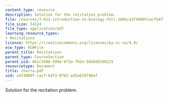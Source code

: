 ```yaml
---
content_type: resource
description: Solution for the recitation problem.
file: /courses/7-012-introduction-to-biology-fall-2004/a3f4000fcacfb4f30762ed5a629f98af_charta.pdf
file_size: 54124
file_type: application/pdf
learning_resource_types:
- Recitations
license: https://creativecommons.org/licenses/by-nc-sa/4.0/
ocw_type: OCWFile
parent_title: Recitations
parent_type: CourseSection
parent_uid: 862c3488-d99e-bf2a-f92e-5bb0d0196225
resourcetype: Document
title: charta.pdf
uid: a3f4000f-cacf-b4f3-0762-ed5a629f98af
---
```

Solution for the recitation problem.